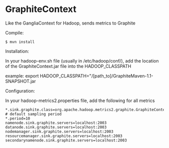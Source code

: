 GraphiteContext
===============

Like the GangliaContext for Hadoop, sends metrics to Graphite

Compile:

    $ mvn install

Installation:

In your hadoop-env.sh file (usually in /etc/hadoop/conf/), add the location of the GraphiteContext.jar file into the HADOOP_CLASSPATH

example: export HADOOP_CLASSPATH="/[path_to]/GraphiteMaven-1.1-SNAPSHOT.jar

Configuration:

In your hadoop-metrics2.properties file, add the following for all metrics

	*.sink.graphite.class=org.apache.hadoop.metrics2.graphite.GraphiteContext
	# default sampling period
	*.period=10
	namenode.sink.graphite.servers=localhost:2003
	datanode.sink.graphite.servers=localhost:2003
	nodemanager.sink.graphite.servers=localhost:2003
	resourcemanager.sink.graphite.servers=localhost:2003
	secondarynamenode.sink.graphite.servers=localhost:2003
